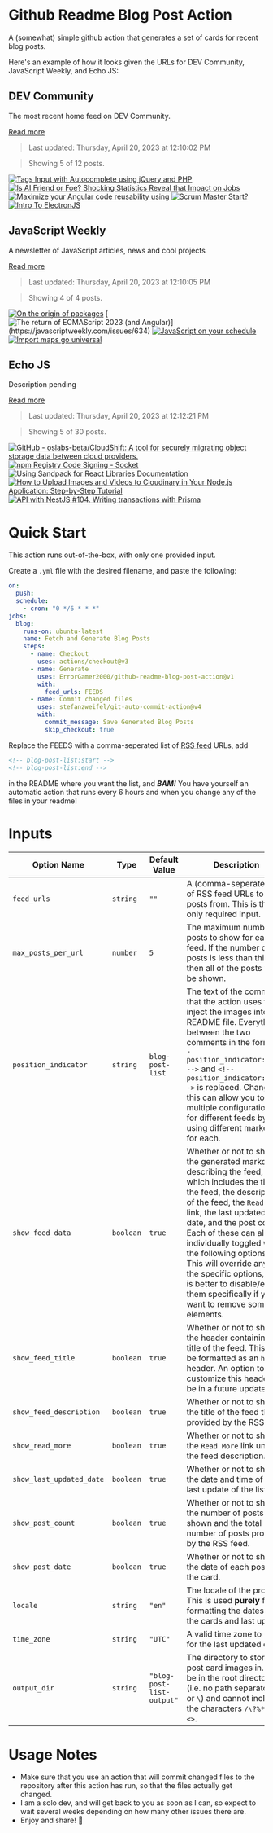 # Github Readme Blog Post Action

A (somewhat) simple github action that generates a set of cards for recent blog posts.

Here's an example of how it looks given the URLs for DEV Community, JavaScript Weekly, and Echo JS:

<!-- post-list:start -->
## DEV Community

The most recent home feed on DEV Community.

[Read more](https://dev.to)
> Last updated: Thursday, April 20, 2023 at 12:10:02 PM

> Showing 5 of 12 posts.

[![Tags Input with Autocomplete using jQuery and PHP](https://raw.githubusercontent.com/ErrorGamer2000/github-readme-blog-post-action/main/generated_files/DEV_Community/Tags_Input_with_Autocomplete_using_jQuery_and_PHP.svg)](https://dev.to/mrcrystal/tags-input-with-autocomplete-using-jquery-and-php-cch)
[![Is AI Friend or Foe? Shocking Statistics Reveal that Impact on Jobs](https://raw.githubusercontent.com/ErrorGamer2000/github-readme-blog-post-action/main/generated_files/DEV_Community/Is_AI_Friend_or_Foe__Shocking_Statistics_Reveal_that_Impact_on_Jobs.svg)](https://dev.to/scofieldidehen/is-ai-friend-or-foe-shocking-statistics-reveal-that-impact-on-jobs-14pd)
[![Maximize your Angular code reusability using <NgTemplateOutlet>](https://raw.githubusercontent.com/ErrorGamer2000/github-readme-blog-post-action/main/generated_files/DEV_Community/Maximize_your_Angular_code_reusability_using__NgTemplateOutlet_.svg)](https://dev.to/this-is-angular/maximize-your-angular-code-reusability-using-1hf0)
[![Scrum Master Start?](https://raw.githubusercontent.com/ErrorGamer2000/github-readme-blog-post-action/main/generated_files/DEV_Community/Scrum_Master_Start_.svg)](https://dev.to/devarzia/scrum-master-start-1b5b)
[![Intro To ElectronJS](https://raw.githubusercontent.com/ErrorGamer2000/github-readme-blog-post-action/main/generated_files/DEV_Community/Intro_To_ElectronJS.svg)](https://dev.to/itsbrotherdan/intro-to-electronjs-nne)


## JavaScript Weekly

A newsletter of JavaScript articles, news and cool projects

[Read more](https://javascriptweekly.com/)
> Last updated: Thursday, April 20, 2023 at 12:10:05 PM

> Showing 4 of 4 posts.

[![On the origin of packages](https://raw.githubusercontent.com/ErrorGamer2000/github-readme-blog-post-action/main/generated_files/JavaScript_Weekly/On_the_origin_of_packages.svg)](https://javascriptweekly.com/issues/635)
[![The return of ECMAScript 2023 (and Angular)](https://raw.githubusercontent.com/ErrorGamer2000/github-readme-blog-post-action/main/generated_files/JavaScript_Weekly/The_return_of_ECMAScript_2023_(and_Angular).svg)](https://javascriptweekly.com/issues/634)
[![JavaScript on your schedule](https://raw.githubusercontent.com/ErrorGamer2000/github-readme-blog-post-action/main/generated_files/JavaScript_Weekly/JavaScript_on_your_schedule.svg)](https://javascriptweekly.com/issues/633)
[![Import maps go universal](https://raw.githubusercontent.com/ErrorGamer2000/github-readme-blog-post-action/main/generated_files/JavaScript_Weekly/Import_maps_go_universal.svg)](https://javascriptweekly.com/issues/632)


## Echo JS

Description pending

[Read more](
http://www.echojs.com
)
> Last updated: Thursday, April 20, 2023 at 12:12:21 PM

> Showing 5 of 30 posts.

[![GitHub - oslabs-beta/CloudShift: A tool for securely migrating object storage data between cloud providers.](https://raw.githubusercontent.com/ErrorGamer2000/github-readme-blog-post-action/main/generated_files/_Echo_JS_/GitHub_-_oslabs-beta_CloudShift__A_tool_for_securely_migrating_object_storage_data_between_cloud_providers..svg)](https://github.com/oslabs-beta/CloudShift)
[![npm Registry Code Signing - Socket](https://raw.githubusercontent.com/ErrorGamer2000/github-readme-blog-post-action/main/generated_files/_Echo_JS_/npm_Registry_Code_Signing_-_Socket.svg)](https://socket.dev/blog/npm-provenance)
[![Using Sandpack for React Libraries Documentation](https://raw.githubusercontent.com/ErrorGamer2000/github-readme-blog-post-action/main/generated_files/_Echo_JS_/Using_Sandpack_for_React_Libraries_Documentation.svg)](https://codesandbox.io/blog/using-sandpack-for-react-libraries-documentation)
[![
How to Upload Images and Videos to Cloudinary in Your Node.js Application: Step-by-Step Tutorial
](https://raw.githubusercontent.com/ErrorGamer2000/github-readme-blog-post-action/main/generated_files/_Echo_JS_/_How_to_Upload_Images_and_Videos_to_Cloudinary_in_Your_Node.js_Application__Step-by-Step_Tutorial_.svg)](
https://urlis.net/6870rex4
)
[![API with NestJS #104. Writing transactions with Prisma](https://raw.githubusercontent.com/ErrorGamer2000/github-readme-blog-post-action/main/generated_files/_Echo_JS_/API_with_NestJS__104._Writing_transactions_with_Prisma.svg)](https://wanago.io/2023/04/17/api-nestjs-prisma-transactions/)


<!-- post-list:end -->

# Quick Start

This action runs out-of-the-box, with only one provided input.

Create a `.yml` file with the desired filename, and paste the following:

```yml
on:
  push:
  schedule:
    - cron: "0 */6 * * *"
jobs:
  blog:
    runs-on: ubuntu-latest
    name: Fetch and Generate Blog Posts
    steps:
      - name: Checkout
        uses: actions/checkout@v3
      - name: Generate
        uses: ErrorGamer2000/github-readme-blog-post-action@v1
        with:
          feed_urls: FEEDS
      - name: Commit changed files
        uses: stefanzweifel/git-auto-commit-action@v4
        with:
          commit_message: Save Generated Blog Posts
          skip_checkout: true
```

Replace the FEEDS with a comma-seperated list of [RSS feed](https://rss.com/blog/how-do-rss-feeds-work/) URLs, add

```md
<!-- blog-post-list:start -->
<!-- blog-post-list:end -->
```

in the README where you want the list, and **_BAM!_** You have yourself an automatic action that runs every 6 hours and when you change any of the files in your readme!

# Inputs

<table>
  <thead>
    <tr>
      <th>Option Name</th>
      <th>Type</th>
      <th>Default Value</th>
      <th>Description</th>
    </tr>
  </thead>
  <tbody>
    <tr>
      <td><code>feed_urls</code></td>
      <td><code>string</code></td>
      <td><code>""</code></td>
      <td>A (comma-seperated) list of RSS feed URLs to load posts from. This is the only required input.</td>
    </tr>
    <tr>
      <td><code>max_posts_per_url</code></td>
      <td><code>number</code></td>
      <td><code>5</code></td>
      <td>The maximum number of posts to show for each feed. If the number of posts is less than this, then all of the posts will be shown.</td>
    </tr>
    <tr>
      <td><code>position_indicator</code></td>
      <td><code>string</code></td>
      <td><code>blog-post-list</code></td>
      <td>The text of the comments that the action uses to inject the images into the README file. Everything between the two comments in the form <code>&lt;!-- position_indicator:start --&gt;</code> and <code>&lt;!-- position_indicator:end --&gt;</code> is replaced. Changing this can allow you to use multiple configurations for different feeds by using different markers for each.</td>
    </tr>
    <tr>
      <td><code>show_feed_data</code></td>
      <td><code>boolean</code></td>
      <td><code>true</code></td>
      <td>Whether or not to show the generated markdown describing the feed, which includes the title of the feed, the description of the feed, the <code>Read More</code> link, the last updated date, and the post count. Each of these can also be individually toggled with the following options. This will override any of the specific options, so it is better to disable/enable them specifically if you want to remove some elements.</td>
    </tr>
    <tr>
      <td><code>show_feed_title</code></td>
      <td><code>boolean</code></td>
      <td><code>true</code></td>
      <td>Whether or not to show the header containing the title of the feed. This will be formatted as an <code>h2</code> header. An option to customize this header will be in a future update.</td>
    </tr>
    <tr>
      <td><code>show_feed_description</code></td>
      <td><code>boolean</code></td>
      <td><code>true</code></td>
      <td>Whether or not to show the title of the feed that is provided by the RSS feed.</td>
    </tr>
    <tr>
      <td><code>show_read_more</code></td>
      <td><code>boolean</code></td>
      <td><code>true</code></td>
      <td>Whether or not to show the <code>Read More</code> link under the feed description.</td>
    </tr>
    <tr>
      <td><code>show_last_updated_date</code></td>
      <td><code>boolean</code></td>
      <td><code>true</code></td>
      <td>Whether or not to show the date and time of the last update of the list.</td>
    </tr>
    <tr>
      <td><code>show_post_count</code></td>
      <td><code>boolean</code></td>
      <td><code>true</code></td>
      <td>Whether or not to show the number of posts shown and the total number of posts provided by the RSS feed.</td>
    </tr>
    <tr>
      <td><code>show_post_date</code></td>
      <td><code>boolean</code></td>
      <td><code>true</code></td>
      <td>Whether or not to show the date of each post on the card.</td>
    </tr>
    <tr>
      <td><code>locale</code></td>
      <td><code>string</code></td>
      <td><code>"en"</code></td>
      <td>The locale of the project. This is used <strong>purely</strong> for formatting the dates of the cards and last update.</td>
    </tr>
    <tr>
      <td><code>time_zone</code></td>
      <td><code>string</code></td>
      <td><code>"UTC"</code></td>
      <td>A valid time zone to use for the last updated date.</td>
    </tr>
    <tr>
      <td><code>output_dir</code></td>
      <td><code>string</code></td>
      <td><code>"blog-post-list-output"</code></td>
      <td>The directory to store the post card images in. Must be in the root directory (i.e. no path separators <code>/</code> or <code>\</code>) and cannot include the characters <code>/\?%*:|"&lt;&gt;</code>.</td>
    </tr>
<!--
    <tr>
      <td><code></code></td>
      <td><cde></cde></td>
      <td><code></code></td>
      <td></td>
    </tr>
-->
  </tbody>
</table>

# Usage Notes

- Make sure that you use an action that will commit changed files to the repository after this action has run, so that the files actually get changed.
- I am a solo dev, and will get back to you as soon as I can, so expect to wait several weeks depending on how many other issues there are.
- Enjoy and share! 🤗
